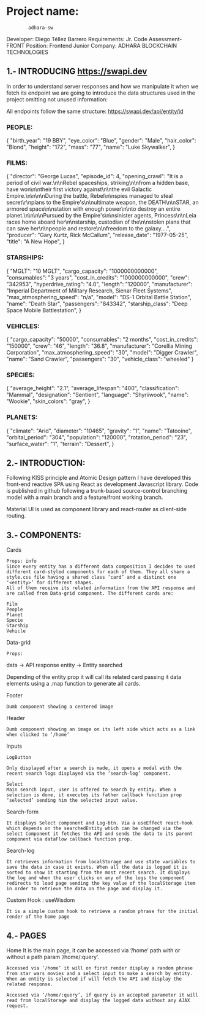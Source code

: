 # Project name:        
            adhara-sw


Developer: Diego Téllez Barrero
Requirements: Jr. Code Assessment-FRONT
Position: Frontend Junior
Company: ADHARA BLOCKCHAIN TECHNOLOGIES


## 1.- INTRODUCING [https://swapi.dev ](https://swapi.dev ) 

In order to understand server responses and how we manipulate it when we fetch its endpoint we are going to introduce the data structures used in the project omitting not unused information:

All endpoints follow the same structure: https://swapi.dev/api/entity/id

### PEOPLE:

{
    "birth_year": "19 BBY",
    "eye_color": "Blue",
    "gender": "Male",
    "hair_color": "Blond",
    "height": "172",
    "mass": "77",
    "name": "Luke Skywalker",
}
### FILMS:
{
    "director": "George Lucas",
    "episode_id": 4,
    "opening_crawl": "It is a period of civil war.\n\nRebel spaceships, striking\n\nfrom a hidden base, have won\n\ntheir first victory against\n\nthe evil Galactic Empire.\n\n\n\nDuring the battle, Rebel\n\nspies managed to steal secret\r\nplans to the Empire's\n\nultimate weapon, the DEATH\n\nSTAR, an armored space\n\nstation with enough power\n\nto destroy an entire planet.\n\n\n\nPursued by the Empire's\n\nsinister agents, Princess\n\nLeia races home aboard her\n\nstarship, custodian of the\n\nstolen plans that can save her\n\npeople and restore\n\nfreedom to the galaxy....",
    "producer": "Gary Kurtz, Rick McCallum",
    "release_date": "1977-05-25",
    "title": "A New Hope",
}

### STARSHIPS:

{
    "MGLT": "10 MGLT",
    "cargo_capacity": "1000000000000",
    "consumables": "3 years",
    "cost_in_credits": "1000000000000",
    "crew": "342953",
    "hyperdrive_rating": "4.0",
    "length": "120000",
    "manufacturer": "Imperial Department of Military Research, Sienar Fleet Systems",
    "max_atmosphering_speed": "n/a",
    "model": "DS-1 Orbital Battle Station",
    "name": "Death Star",
    "passengers": "843342",
    "starship_class": "Deep Space Mobile Battlestation",
}

### VEHICLES:

{
    "cargo_capacity": "50000",
    "consumables": "2 months",
    "cost_in_credits": "150000",
    "crew": "46",
    "length": "36.8",
    "manufacturer": "Corellia Mining Corporation",
    "max_atmosphering_speed": "30",
    "model": "Digger Crawler",
    "name": "Sand Crawler",
    "passengers": "30",
    "vehicle_class": "wheeled"
}


### SPECIES:

{
    "average_height": "2.1",
    "average_lifespan": "400",
    "classification": "Mammal",
    "designation": "Sentient",
    "language": "Shyriiwook",
    "name": "Wookie",
    "skin_colors": "gray",
}

### PLANETS:

{
    "climate": "Arid",
    "diameter": "10465",
    "gravity": "1",
    "name": "Tatooine",
    "orbital_period": "304",
    "population": "120000",
    "rotation_period": "23",
    "surface_water": "1",
    "terrain": "Dessert",
}

## 2.- INTRODUCTION:

Following KISS principle and Atomic Design pattern I have developed this front-end reactive SPA using React as development Javascript library. Code is published in github following a trunk-based source-control branching model with a main branch and a feature/front working branch.

Material UI is used as component library and react-router as client-side routing.

## 3.- COMPONENTS:

Cards

	Props: info
	Since every entity has a different data composition I decides to used different card-styled components for each of them. They all share a style.css file having a shared class ‘card’ and a distinct one ‘<entity>’ for different shapes.
	All of them receive its related information from the API response and are called from Data-grid component. The different cards are:

	Film	
	People
	Planet
	Specie
	Starship
	Vehicle

Data-grid

	Props: 
data -> API response
entity -> Entity searched

Depending of the entity prop it will call its related card passing it data elements using a .map function to generate all cards.

		
Footer

	Dumb component showing a centered image




Header

	Dumb component showing an image on its left side which acts as a link when clicked to ‘/home’

Inputs

	LogButton
	
	Only displayed after a search is made, it opens a modal with the recent search logs displayed via the ‘search-log’ component.

	Select
	Main search input, user is offered to search by entity. When a selection is done, it executes its father callback function prop ‘selected’ sending him the selected input value.

Search-form

	It displays Select component and Log-btn. Via a useEffect react-hook which depends on the searchedEntity which can be changed via the select Component it fetches the API and sends the data to its parent component via dataFlow callback function prop.

Search-log

	It retrieves information from localStorage and use state variables to save the data in case it exists. When all the data is logged it is sorted to show it starting from the most recent search. It displays the log and when the user clicks on any of the logs the component redirects to load page sending the key value of the localStorage item in order to retrieve the data on the page and display it.

Custom Hook : useWisdom
	
	It is a simple custom hook to retrieve a random phrase for the initial render of the home page


## 4.- PAGES

Home
	It is the main page, it can be accessed via ‘/home’ path with or without a path param ‘/home/:query’.

	Accessed via ‘/home’ it will on first render display a random phrase from star wars movies and a select input to make a search by entity. When an entity is selected if will fetch the API and display the related response. 

	Accessed via ‘/home/:query’, if query is an accepted parameter it will read from localStorage and display the logged data without any AJAX request.




